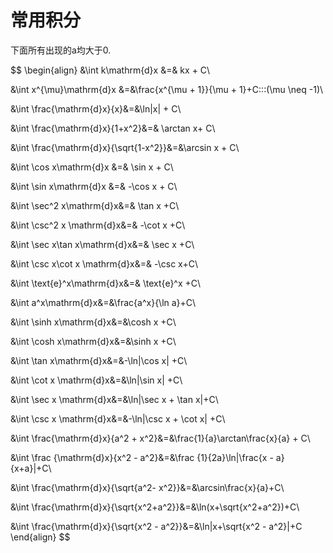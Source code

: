 # 常用积分  
下面所有出现的a均大于0.

$$
\begin{align}
&\int k\mathrm{d}x &=& kx + C\\

&\int x^{\mu}\mathrm{d}x &=&\frac{x^{\mu + 1}}{\mu + 1}+C\:\:\:(\mu \neq -1)\\

&\int \frac{\mathrm{d}x}{x}&=&\ln|x| + C\\

&\int \frac{\mathrm{d}x}{1+x^2}&=& \arctan x+ C\\

&\int \frac{\mathrm{d}x}{\sqrt{1-x^2}}&=&\arcsin x + C\\

&\int \cos x\mathrm{d}x &=& \sin x + C\\

&\int \sin x\mathrm{d}x &=& -\cos x + C\\

&\int \sec^2 x\mathrm{d}x&=& \tan x +C\\

&\int \csc^2 x \mathrm{d}x&=& -\cot x +C\\

&\int \sec x\tan x\mathrm{d}x&=& \sec x +C\\

&\int \csc x\cot x \mathrm{d}x&=& -\csc x+C\\

&\int \text{e}^x\mathrm{d}x&=& \text{e}^x +C\\

&\int a^x\mathrm{d}x&=&\frac{a^x}{\ln a}+C\\

&\int \sinh x\mathrm{d}x&=&\cosh x +C\\

&\int \cosh x\mathrm{d}x&=&\sinh x +C\\

&\int \tan x\mathrm{d}x&=&-\ln|\cos x| +C\\

&\int \cot x \mathrm{d}x&=&\ln|\sin x| +C\\

&\int \sec x \mathrm{d}x&=&\ln|\sec x + \tan x|+C\\

&\int \csc x \mathrm{d}x&=&-\ln|\csc x + \cot x| +C\\

&\int \frac{\mathrm{d}x}{a^2 + x^2}&=&\frac{1}{a}\arctan\frac{x}{a} + C\\

&\int \frac {\mathrm{d}x}{x^2 - a^2}&=&\frac {1}{2a}\ln|\frac{x - a}{x+a}|+C\\

&\int \frac{\mathrm{d}x}{\sqrt{a^2- x^2}}&=&\arcsin\frac{x}{a}+C\\

&\int \frac{\mathrm{d}x}{\sqrt{x^2+a^2}}&=&\ln(x+\sqrt{x^2+a^2})+C\\

&\int \frac{\mathrm{d}x}{\sqrt{x^2 - a^2}}&=&\ln|x+\sqrt{x^2 - a^2}|+C
\end{align}
$$
